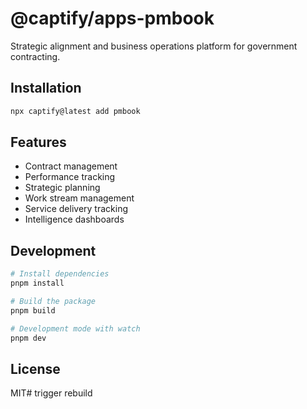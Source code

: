 # @captify/apps-pmbook

Strategic alignment and business operations platform for government contracting.

## Installation

```bash
npx captify@latest add pmbook
```

## Features

- Contract management
- Performance tracking
- Strategic planning
- Work stream management
- Service delivery tracking
- Intelligence dashboards

## Development

```bash
# Install dependencies
pnpm install

# Build the package
pnpm build

# Development mode with watch
pnpm dev
```

## License

MIT#   t r i g g e r   r e b u i l d  
 